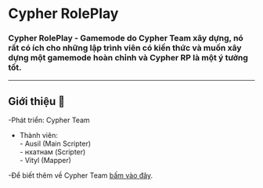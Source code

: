 # Cypher RolePlay

### Cypher RolePlay - Gamemode do Cypher Team xây dựng, nó rất có ích cho những lập trình viên có kiến thức và muốn xây dựng một gamemode hoàn chỉnh và Cypher RP là một ý tưởng tốt.

---
## Giới thiệu 📝
-Phát triển: Cypher Team<br />
- Thành viên: <br />
              - Ausil (Main Scripter)<br />
              - нхатнам (Scripter)<br />
              - Vityl (Mapper)<br />
              
-Để biết thêm về Cypher Team [bấm vào đây](https://discord.gg/Z2jJMXmXzU).
